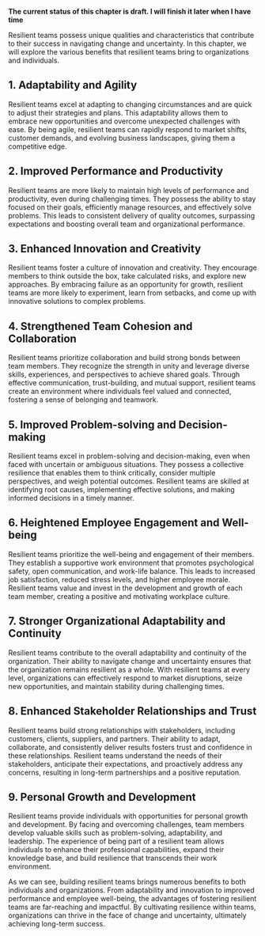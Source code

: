 **The current status of this chapter is draft. I will finish it later when I have time**

Resilient teams possess unique qualities and characteristics that contribute to their success in navigating change and uncertainty. In this chapter, we will explore the various benefits that resilient teams bring to organizations and individuals.

**1. Adaptability and Agility**
-------------------------------

Resilient teams excel at adapting to changing circumstances and are quick to adjust their strategies and plans. This adaptability allows them to embrace new opportunities and overcome unexpected challenges with ease. By being agile, resilient teams can rapidly respond to market shifts, customer demands, and evolving business landscapes, giving them a competitive edge.

**2. Improved Performance and Productivity**
--------------------------------------------

Resilient teams are more likely to maintain high levels of performance and productivity, even during challenging times. They possess the ability to stay focused on their goals, efficiently manage resources, and effectively solve problems. This leads to consistent delivery of quality outcomes, surpassing expectations and boosting overall team and organizational performance.

**3. Enhanced Innovation and Creativity**
-----------------------------------------

Resilient teams foster a culture of innovation and creativity. They encourage members to think outside the box, take calculated risks, and explore new approaches. By embracing failure as an opportunity for growth, resilient teams are more likely to experiment, learn from setbacks, and come up with innovative solutions to complex problems.

**4. Strengthened Team Cohesion and Collaboration**
---------------------------------------------------

Resilient teams prioritize collaboration and build strong bonds between team members. They recognize the strength in unity and leverage diverse skills, experiences, and perspectives to achieve shared goals. Through effective communication, trust-building, and mutual support, resilient teams create an environment where individuals feel valued and connected, fostering a sense of belonging and teamwork.

**5. Improved Problem-solving and Decision-making**
---------------------------------------------------

Resilient teams excel in problem-solving and decision-making, even when faced with uncertain or ambiguous situations. They possess a collective resilience that enables them to think critically, consider multiple perspectives, and weigh potential outcomes. Resilient teams are skilled at identifying root causes, implementing effective solutions, and making informed decisions in a timely manner.

**6. Heightened Employee Engagement and Well-being**
----------------------------------------------------

Resilient teams prioritize the well-being and engagement of their members. They establish a supportive work environment that promotes psychological safety, open communication, and work-life balance. This leads to increased job satisfaction, reduced stress levels, and higher employee morale. Resilient teams value and invest in the development and growth of each team member, creating a positive and motivating workplace culture.

**7. Stronger Organizational Adaptability and Continuity**
----------------------------------------------------------

Resilient teams contribute to the overall adaptability and continuity of the organization. Their ability to navigate change and uncertainty ensures that the organization remains resilient as a whole. With resilient teams at every level, organizations can effectively respond to market disruptions, seize new opportunities, and maintain stability during challenging times.

**8. Enhanced Stakeholder Relationships and Trust**
---------------------------------------------------

Resilient teams build strong relationships with stakeholders, including customers, clients, suppliers, and partners. Their ability to adapt, collaborate, and consistently deliver results fosters trust and confidence in these relationships. Resilient teams understand the needs of their stakeholders, anticipate their expectations, and proactively address any concerns, resulting in long-term partnerships and a positive reputation.

**9. Personal Growth and Development**
--------------------------------------

Resilient teams provide individuals with opportunities for personal growth and development. By facing and overcoming challenges, team members develop valuable skills such as problem-solving, adaptability, and leadership. The experience of being part of a resilient team allows individuals to enhance their professional capabilities, expand their knowledge base, and build resilience that transcends their work environment.

As we can see, building resilient teams brings numerous benefits to both individuals and organizations. From adaptability and innovation to improved performance and employee well-being, the advantages of fostering resilient teams are far-reaching and impactful. By cultivating resilience within teams, organizations can thrive in the face of change and uncertainty, ultimately achieving long-term success.
